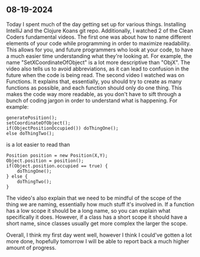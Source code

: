 ## 08-19-2024
Today I spent much of the day getting set up for various things. Installing IntelliJ and the Clojure Koans git repo. 
Additionally, I watched 2 of the Clean Coders fundamental videos. The first one was about how to name different elements 
of your code while programming in order to maximize readability. This allows for you, and future programmers who look at your 
code, to have a much easier time understanding what they're looking at. For example, the name "SetXCoordinateOfObject" is a 
lot more descriptive than "ObjX". The video also tells us to avoid abbreviations, as it can lead to confusion in the future 
when the code is being read. The second video I watched was on Functions. It explains that, essentially, you should try to 
create as many functions as possible, and each function should only do one thing. This makes the code way more readable, 
as you don't have to sift through a bunch of coding jargon in order to understand what is happening. For example:
```
generatePosition();
setCoordinateOfObject();
if(ObjectPositionOccupied()) doThingOne();
else doThingTwo();
```
is a lot easier to read than
```
Position position = new Position(X,Y);
Object.position = position();
if(Object.position.occupied == true) {
    doThingOne();
} else {
    doThingTwo();
}
```
The video's also explain that we need to be mindful of the scope of the thing we are naming, 
essentially how much stuff it's involved in. If a function has a low scope it should be a long name, so you can explain 
what specifically it does. However, if a class has a short scope it should have a short name, since classes usually get 
more complex the larger the scope.

Overall, I think my first day went well, however I think I could've gotten a lot more done, hopefully tomorrow I will be 
able to report back a much higher amount of progress.